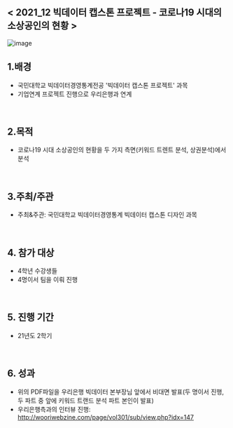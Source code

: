 
 
## < 2021_12 빅데이터 캡스톤 프로젝트 - 코로나19 시대의 소상공인의 현황 >

![image](https://user-images.githubusercontent.com/55688416/152969233-c33b77ee-453d-4ff7-8af3-3b03972540c5.png)


## 1.배경  

 - 국민대학교 빅데이터경영통계전공 '빅데이터 캡스톤 프로젝트' 과목
 - 기업연계 프로젝트 진행으로 우리은행과 연계 
<br>

## 2.목적  
 - 코로나19 시대 소상공인의 현황을 두 가지 측면(키워드 트렌트 분석, 상권분석)에서 분석

<br>

## 3.주최/주관  
 - 주최&주관: 국민대학교 빅데이터경영통계 빅데이터 캡스톤 디자인 과목
<br>

## 4. 참가 대상  
 - 4학년 수강생들
 - 4명이서 팀을 이뤄 진행

<br>

## 5. 진행 기간
 - 21년도 2학기

<br>

## 6. 성과
 - 위의 PDF파일을 우리은행 빅데이터 본부장님 앞에서 비대면 발표(두 명이서 진행, 두 파트 중 앞에 키워드 트랜드 분석 파트 본인이 발표)
 - 우리은행측과의 인터뷰 진행: http://wooriwebzine.com/page/vol301/sub/view.php?idx=147
 
<br>

